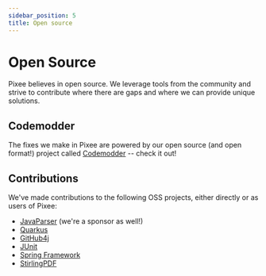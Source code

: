 ```yaml
---
sidebar_position: 5
title: Open source
---
```


# Open Source

Pixee believes in open source. We leverage tools from the community and strive to contribute where there are gaps and where we can provide unique solutions.

## Codemodder

The fixes we make in Pixee are powered by our open source (and open format!) project called [Codemodder](https://codemodder.io) -- check it out!

## Contributions

We've made contributions to the following OSS projects, either directly or as users of Pixee:

* [JavaParser](https://github.com/javaparser/javaparser) (we're a sponsor as well!)
* [Quarkus](https://github.com/quarkusio/quarkus)
* [GitHub4j](https://github.com/hub4j/github-api)
* [JUnit](https://github.com/junit-team)
* [Spring Framework](https://github.com/spring-projects/spring-framework)
* [StirlingPDF](https://github.com/Stirling-Tools/Stirling-PDF)